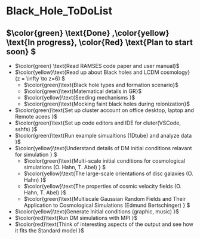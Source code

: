 # Black_Hole_ToDoList

## $\color{green} \text{Done} ,\color{yellow} \text{In progress}, \\color{Red} \text{Plan to start soon} $

+ $\color{green} \text{Read RAMSES code paper and user manual}$
+ $\color{yellow}\text{Read up about Black holes and LCDM cosmology}(z = \infty \to z=6) $
  + $\color{green}\text{Black hole types and formation scenario}$
  + $\color{green}\text{Matematical details in GR}$
  + $\color{yellow}\text{Seeding mechanisms }$
  + $\color{green}\text{Mocking faint black holes during reionization}$
+ $\color{green}\text{Set up cluster account on office desktop, laptop and Remote acees }$
+ $\color{green}\text{Set up code editors and IDE for cluter(VSCode, sshfs) }$
+ $\color{green}\text{Run example simualtions (1Dtube) and analyze data }$
+ $\color{yellow}\text{Understand details of DM initial conditions relavant for simulation } $
  + $\color{green}\text{Multi-scale initial conditions for cosmological simulations (O. Hahn, T. Abel) } $
  + $\color{yellow}\text{The large-scale orientations of disc galaxies (O. Hahn) }$
  + $\color{yellow}\text{The properties of cosmic velocity fields (O. Hahn, T. Abel) }$
  + $\color{green}\text{Multiscale Gaussian Random Fields and Their Application to Cosmological Simulations (Edmund Bertschinger) } $
+ $\color{yellow}\text{Generate Initial conditions (graphic, music) }$
+ $\color{red}\text{Run DM simulations with MPI }$
+ $\color{red}\text{Think of interesting aspects of the output and see how it fits the Standard model }$


